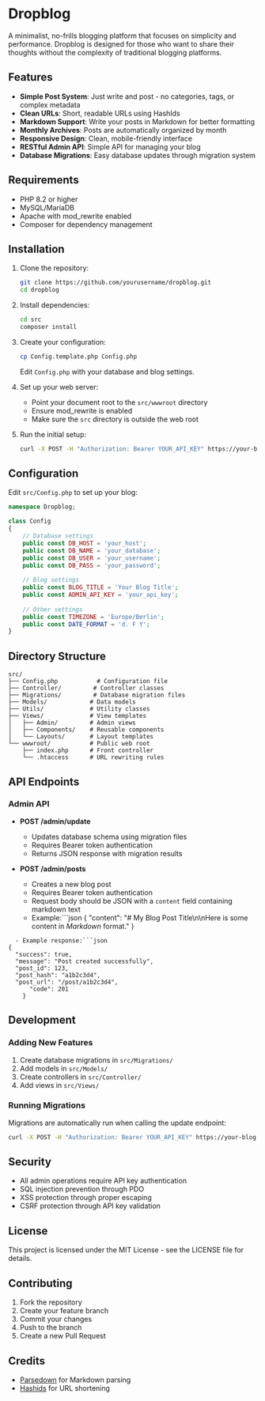 # Dropblog

A minimalist, no-frills blogging platform that focuses on simplicity and performance. Dropblog is designed for those who want to share their thoughts without the complexity of traditional blogging platforms.

## Features

- **Simple Post System**: Just write and post - no categories, tags, or complex metadata
- **Clean URLs**: Short, readable URLs using HashIds
- **Markdown Support**: Write your posts in Markdown for better formatting
- **Monthly Archives**: Posts are automatically organized by month
- **Responsive Design**: Clean, mobile-friendly interface
- **RESTful Admin API**: Simple API for managing your blog
- **Database Migrations**: Easy database updates through migration system

## Requirements

- PHP 8.2 or higher
- MySQL/MariaDB
- Apache with mod_rewrite enabled
- Composer for dependency management

## Installation

1. Clone the repository:
   ```bash
   git clone https://github.com/yourusername/dropblog.git
   cd dropblog
   ```

2. Install dependencies:
   ```bash
   cd src
   composer install
   ```

3. Create your configuration:
   ```bash
   cp Config.template.php Config.php
   ```
   Edit `Config.php` with your database and blog settings.

4. Set up your web server:
   - Point your document root to the `src/wwwroot` directory
   - Ensure mod_rewrite is enabled
   - Make sure the `src` directory is outside the web root

5. Run the initial setup:
   ```bash
   curl -X POST -H "Authorization: Bearer YOUR_API_KEY" https://your-blog.com/admin/update
   ```

## Configuration

Edit `src/Config.php` to set up your blog:

```php
namespace Dropblog;

class Config
{
    // Database settings
    public const DB_HOST = 'your_host';
    public const DB_NAME = 'your_database';
    public const DB_USER = 'your_username';
    public const DB_PASS = 'your_password';
    
    // Blog settings
    public const BLOG_TITLE = 'Your Blog Title';
    public const ADMIN_API_KEY = 'your_api_key';
    
    // Other settings
    public const TIMEZONE = 'Europe/Berlin';
    public const DATE_FORMAT = 'd. F Y';
}
```

## Directory Structure

```
src/
├── Config.php           # Configuration file
├── Controller/         # Controller classes
├── Migrations/         # Database migration files
├── Models/            # Data models
├── Utils/             # Utility classes
├── Views/             # View templates
│   ├── Admin/         # Admin views
│   ├── Components/    # Reusable components
│   └── Layouts/       # Layout templates
└── wwwroot/           # Public web root
    ├── index.php      # Front controller
    └── .htaccess      # URL rewriting rules
```

## API Endpoints

### Admin API

- **POST /admin/update**
  - Updates database schema using migration files
  - Requires Bearer token authentication
  - Returns JSON response with migration results

- **POST /admin/posts**
  - Creates a new blog post
  - Requires Bearer token authentication
  - Request body should be JSON with a `content` field containing markdown text
  - Example:```json
{
  "content": "# My Blog Post Title\n\nHere is some content in *Markdown* format."
    }
```  - Returns JSON response with post details including URL
  - Example response:```json
{
  "success": true,
  "message": "Post created successfully",
  "post_id": 123,
  "post_hash": "a1b2c3d4",
  "post_url": "/post/a1b2c3d4",
      "code": 201
    }
```
## Development

### Adding New Features

1. Create database migrations in `src/Migrations/`
2. Add models in `src/Models/`
3. Create controllers in `src/Controller/`
4. Add views in `src/Views/`

### Running Migrations

Migrations are automatically run when calling the update endpoint:
```bash
curl -X POST -H "Authorization: Bearer YOUR_API_KEY" https://your-blog.com/admin/update
```

## Security

- All admin operations require API key authentication
- SQL injection prevention through PDO
- XSS protection through proper escaping
- CSRF protection through API key validation

## License

This project is licensed under the MIT License - see the LICENSE file for details.

## Contributing

1. Fork the repository
2. Create your feature branch
3. Commit your changes
4. Push to the branch
5. Create a new Pull Request

## Credits

- [Parsedown](https://github.com/erusev/parsedown) for Markdown parsing
- [Hashids](https://github.com/vinkla/hashids) for URL shortening 